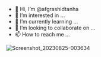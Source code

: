- 👋 Hi, I’m @afgrashidtanha
- 👀 I’m interested in ...
- 🌱 I’m currently learning ...
- 💞️ I’m looking to collaborate on ...
- 📫 How to reach me ...

<!---
afgrashidtanha/afgrashidtanha is a ✨ special ✨ repository because its `README.md` (this file) appears on your GitHub profile.
You can click the Preview link to take a look at your changes.
--->
![Screenshot_20230825-003634](https://github.com/afgrashidtanha/afgrashidtanha/assets/146442448/b0bef386-87f6-4cc5-9c38-1dc2a7b80f9a)
